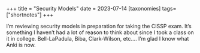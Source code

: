+++
title = "Security Models"
date = 2023-07-14
[taxonomies]
tags= ["shortnotes"]
+++

I’m reviewing security models in preparation for taking the CISSP exam. It’s something I haven’t had a lot of reason to think about since I took a class on it in college. Bell-LaPadula, Biba, Clark-Wilson, etc…. I’m glad I know what Anki is now.
